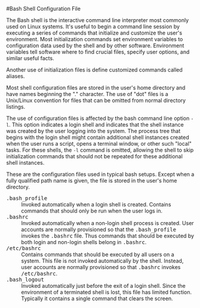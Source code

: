 #Bash Shell Configuration File

The Bash shell is the interactive command line interpreter most commonly used on Linux systems. It's useful to begin a command line session by executing a series of commands that initialize and customize the user's environment. Most initialization commands set environment variables to configuration data used by the shell and by other software.  Environment variables tell software where to find crucial files, specify user options, and similar useful facts.

Another use of initialization files is define customized commands called aliases.

Most shell configuration files are stored in the user's home directory and have names beginning the "." character. The use of "dot" files is a Unix/Linux convention for files that can be omitted from normal directory listings.

The use of configuration files is affected by the bash command line option `-l`. This option indicates a login shell and indicates that the shell instance was created by the user logging into the system. The process tree that begins with the login shell might contain additional shell instances created when the user runs a script, opens a terminal window, or other such "local" tasks. For these shells, the `-l` command is omitted, allowing the shell to skip initialization commands that should not be repeated for these additional shell instances.

These are the configuration files used in typical bash setups. Except when a fully qualified path name is given, the file is stored in the user's home directory.

<dl>
    <dt><tt>.bash_profile</tt></dt>
    <dd>Invoked automatically when a login shell is created. Contains commands that should only be run when the user logs in. </dd>
    <dt><tt>.bashrc</tt></dt>
    <dd>Invoked automatically when a non-login shell process is created. User accounts are normally provisioned so that the <tt>.bash_profile</tt> invokes the <tt>.bashrc</tt> file. Thus commands that should be executed by both login and non-login shells belong in <tt>.bashrc</tt>.
    <dt><tt>/etc/bashrc</tt></dd>
    <dd>Contains commands that should be executed by all users on a system. This file is not invoked automatically by the shell. Instead, user accounts are normally provisioned so that <tt>.bashrc</tt> invokes <tt>/etc/bashrc</tt>.
    <dt><tt>.bash_logout</tt></dd>
    <dd>Invoked automatically just before the exit of a login shell. Since the environment of a terminated shell is lost, this file has limited function. Typically it contains a single command that clears the screen.</dd>
</dl>
